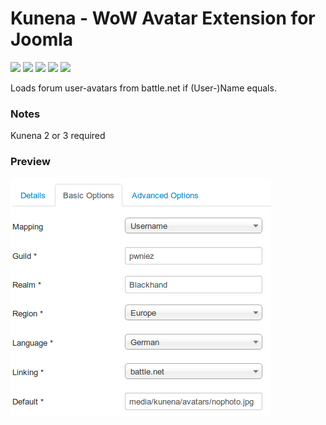 # Kunena - WoW Avatar Extension for Joomla

![](https://img.shields.io/static/v1?label=Joomla&message=3.X&style=flat&logo=joomla&logoColor=orange&color=blue)
![](https://img.shields.io/github/release/z-index-net/joomla-plugin-kunena-wow-avatar.svg)
![](https://img.shields.io/github/downloads/z-index-net/joomla-plugin-kunena-wow-avatar/total.svg)
![](https://img.shields.io/badge/Maintained%3F-no-red.svg)
![](https://img.shields.io/github/license/z-index-net/joomla-plugin-kunena-wow-avatar.svg)

Loads forum user-avatars from battle.net if (User-)Name equals.

### Notes
Kunena 2 or 3 required

### Preview

![Screenshot](./screenshots/plg_kunena_wow_avatar.png?raw=true)

